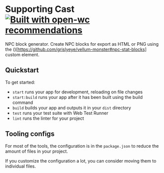 # Supporting Cast [![Built with open-wc recommendations](https://img.shields.io/badge/built%20with-open--wc-blue.svg)](https://github.com/open-wc)

NPC block generator. Create NPC blocks for export as HTML or PNG using the (<vellum-npc>)[https://github.com/grislyeye/vellum-monster#npc-stat-blocks] custom element.

## Quickstart

To get started:

- `start` runs your app for development, reloading on file changes
- `start:build` runs your app after it has been built using the build command
- `build` builds your app and outputs it in your `dist` directory
- `test` runs your test suite with Web Test Runner
- `lint` runs the linter for your project

## Tooling configs

For most of the tools, the configuration is in the `package.json` to reduce the amount of files in your project.

If you customize the configuration a lot, you can consider moving them to individual files.
